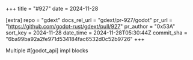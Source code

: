 +++
title = "#927"
date = 2024-11-28

[extra]
repo = "gdext"
docs_rel_url = "gdext/pr-927/godot"
pr_url = "https://github.com/godot-rust/gdext/pull/927"
pr_author = "0x53A"
sort_key = 2024-11-28
date_time = 2024-11-28T05:30:44Z
commit_sha = "6ba99ba92a2fe971d534184fac6532d0c52b9726"
+++

Multiple #[godot_api] impl blocks
